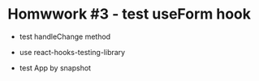 # Homwwork #3 - test useForm hook

- test handleChange method
- use react-hooks-testing-library

- test App by snapshot
